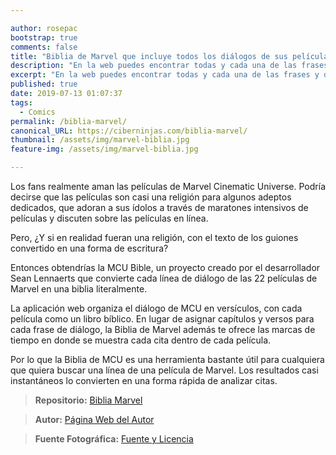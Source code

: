 ```yaml
---

author: rosepac
bootstrap: true
comments: false
title: "Biblia de Marvel que incluye todos los diálogos de sus películas"
description: "En la web puedes encontrar todas y cada una de las frases y diálogos de todos las películas de Marvel."
excerpt: "En la web puedes encontrar todas y cada una de las frases y diálogos de todos las películas de Marvel."
published: true
date: 2019-07-13 01:07:37
tags:
  - Comics
permalink: /biblia-marvel/
canonical_URL: https://ciberninjas.com/biblia-marvel/
thumbnail: /assets/img/marvel-biblia.jpg
feature-img: /assets/img/marvel-biblia.jpg

---
```

Los fans realmente aman las películas de Marvel Cinematic Universe. Podría decirse que las películas son casi una religión para algunos adeptos dedicados, que adoran a sus ídolos a través de maratones intensivos de películas y discuten sobre las películas en línea.

Pero, ¿Y si en realidad fueran una religión, con el texto de los guiones convertido en una forma de escritura?

Entonces obtendrías la MCU Bible, un proyecto creado por el desarrollador Sean Lennaerts que convierte cada línea de diálogo de las 22 películas de Marvel en una biblia literalmente.

La aplicación web organiza el diálogo de MCU en versículos, con cada película como un libro bíblico. En lugar de asignar capítulos y versos para cada frase de diálogo, la Biblia de Marvel además te ofrece las marcas de tiempo en donde se muestra cada cita dentro de cada película.

Por lo que la Biblia de MCU es una herramienta bastante útil para cualquiera que quiera buscar una línea de una película de Marvel. Los resultados casi instantáneos lo convierten en una forma rápida de analizar citas.

> **Repositorio:** [Biblia Marvel][1]

> **Autor:** [Página Web del Autor][2]
    
> **Fuente Fotográfica:** [Fuente y Licencia][3]

 [1]: https://kutt.it/biblia-marvel "La Biblia de todas las Películas de Marvel"
 [2]: https://kutt.it/seanlennaerts "Página web oficial del autor de la biblia de Marvel, Sean Lennaerts"
 [3]: https://www.flickr.com/photos/antdude3001/26944754457 "Fuente de la fotografía utilizada y licencia"